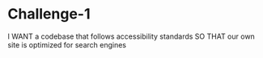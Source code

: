 # Challenge-1
I WANT a codebase that follows accessibility standards SO THAT our own site is optimized for search engines
